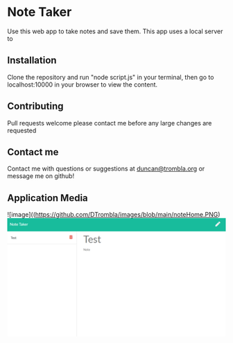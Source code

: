 # Note Taker
Use this web app to take notes and save them. 
This app uses a local server to 

## Installation

Clone the repository and run "node script.js" in your terminal, then go to localhost:10000 in your browser to view the content.

## Contributing
Pull requests welcome please contact me before any large changes are requested


## Contact me
Contact me with questions or suggestions at duncan@trombla.org or message me on github!

## Application Media
![image]((https://github.com/DTrombla/images/blob/main/noteHome.PNG)
![image](https://github.com/DTrombla/images/blob/main/Notes.PNG)
